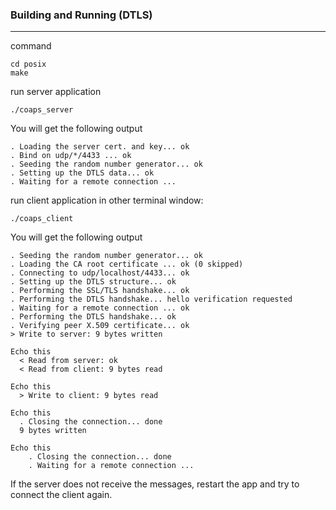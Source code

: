 ### Building and Running (DTLS)
*******************************

command

```
cd posix
make
```

run server application

```
./coaps_server
```

You will get the following output

```
. Loading the server cert. and key... ok
. Bind on udp/*/4433 ... ok
. Seeding the random number generator... ok
. Setting up the DTLS data... ok
. Waiting for a remote connection ...
```

run client application in other terminal window:
	
```
./coaps_client
```

You will get the following output

```
. Seeding the random number generator... ok
. Loading the CA root certificate ... ok (0 skipped)
. Connecting to udp/localhost/4433... ok
. Setting up the DTLS structure... ok
. Performing the SSL/TLS handshake... ok
. Performing the DTLS handshake... hello verification requested
. Waiting for a remote connection ... ok
. Performing the DTLS handshake... ok
. Verifying peer X.509 certificate... ok
> Write to server: 9 bytes written

Echo this
  < Read from server: ok
  < Read from client: 9 bytes read

Echo this
  > Write to client: 9 bytes read

Echo this
  . Closing the connection... done
  9 bytes written

Echo this
    . Closing the connection... done
    . Waiting for a remote connection ...
```

If the server does not receive the  messages, restart the app and try to connect the client again.
